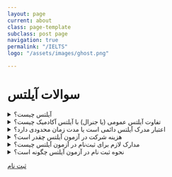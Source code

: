 ```yaml
---
layout: page
current: about
class: page-template
subclass: post page
navigation: true
permalink: "/IELTS"
logo: "/assets/images/ghost.png"

---
```

# سوالات آیلتس

<details><summary>آیلتس چیست؟</summary> <p>


آیلتس، یا سیستم بین المللی سنجش زبان انگلیسی، سطح زبان افرادی را اندازه‌گیری می‌کند که قصد تحصیل یا کار در کشوری را دارند که انگلیسی در آن به عنوان زبان رسمی مورد استفاده قرار می‌گیرد. 


</p>
</details>

<details><summary>تفاوت آیلتس عمومی (یا جنرال) با آیلتس آکادمیک چیست؟</summary><p>

دو نوع آزمون آیلتس وحود دارد، عمومی و آکادمیک. تفاوت عمده این دو در کاربرد و هدف آنها است. آزمون آکادمیک مختص افرادی است که قصد تحصیل در یک دانشگاه انگلیسی زبان دارند. آزمون عمومی، همانطور که از نامش پیداست، کاربرد عمومی و همگانی دارد. آزمون عمومی آیلتس مخصوص کسانی است که قصد مهاجرت دارند و می‌خواهند در کشور مقصد برای کار تعلیم ببیند و نیازهای زبانی روزمره‌شان را برطرف کنند.
طبعاً آزمون آکادمیک تخصصی تر از آزمون عمومی است، زیرا سطح زبان داوطلب آزمون آکادمیک باید در حدی باشد که مطالب درسی دانشگاهی را بیاموزد، در مکالمات، کنفرانس‌ها و...صحبت کند، و ادبیات تخصصی متون درسی را درک کند.
این تفاوت‌های کاربردی در بخش ریدینگ و رایتینگ لحاظ شده اند. مکالمه و لیسنینگ آزمون جنرال و آکادمیک تفاوتی با هم ندارند. ریدینگ و رایتینگ آزمون آکادمیک دشوارتر از آزمون عمومی است. 


</p>

</details>

<details><summary>اعتبار مدرک آیلتس دائمی است یا مدت زمان محدودی دارد؟ </summary> <p>
 

نمرات آیلتس آکادمیک یا جنرال تنها دو سال اعتبار دارد. با منقضی شدن نمره آیلتس، شما دیگر نمی‌توانید از آن استفاده کنید، یا از آن استعلام بگیرید.
گرچه، در حال حاضر، کشور استرالیا نمره آیلتسِ متقاضیان مهاجرتِ دارای مهارت عمومی را تا سه سال معتبر می‌داند.
آیا آزمون آیلتس در ایران برگزار می‌شود؟ مراکز برگزارکننده آزمون آیلتس در ایران کدامند؟
بله، آزمون آیلتس توسط سازمان آی دی پی در ایران برگزار می‌شود. مراکز رسمی برگزار کننده آزمون آیلتس در ایران عبارتند از:
سازمان سنجش آموزش کشور
آیلتس تهران
دانشگاه آزاد اسلامی‌
موسسه آموزش عالی دین و دانش
موسسه فرهنگی و هنری ایرسافام


</p>
</details>

<details><summary>هزینه شرکت در آزمون آیلتس چقدر است؟ </summary> <p>
 
هزینه ثبت نام در آیلتس در کشورهای مختلف متفاوت می‌باشد. در ایران، تنها مرجع رسمی تعیین کننده هزینه شرکت در آزمون آیلتس سازمان سنجش است. این سازمان هر فوریه هزینه شرکت در آزمون را اعلام می‌کند. البته، ممکن است به دلیل نوسانات نرخ ارز مبلغ اعلام شده تغییر کند؛ لذا مبلغ اعلام شده علی الحساب تلقی می‌شود.
در حال حاضر بر اساس نرخ مصوب سازمان سنجش هزینه آزمون آیلتس ۲ میلیون و ۷۹۵ هزار تومان است.


</p>
</details>

<details><summary>مدارک لازم برای ثبت‌نام در آزمون آیلتس چیست؟ </summary> <p>
 
اسکن خوانای صفحه اول پاسپورت.

</p>
</details>

<details><summary>نحوه ثبت نام در آزمون آیلتس چگونه است؟ </summary> <p>
 
۱. در سایت موسسه بین المللی IDP
وارد صفحه ثبت نام موسسه شوید،
 Register for your IELTS test
برای آزمون آکادمیک یا جنرال موردقبول کشورهایی جز انگلستان و
 Register for your IELTS test for UKVI
 را برای ویزای انگلستان انتخاب کنید.


</p>
</details>

<a href="/register"> ثبت نام </a>